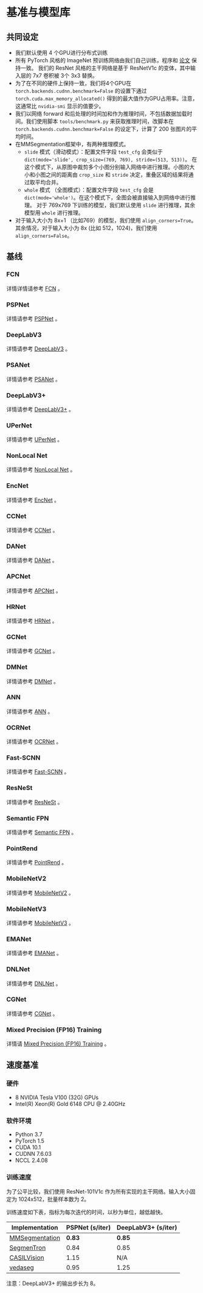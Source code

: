 # 基准与模型库

## 共同设定

* 我们默认使用 4 个GPU进行分布式训练
* 所有 PyTorch 风格的 ImageNet 预训练网络由我们自己训练，程序和 [论文](https://arxiv.org/pdf/1812.01187.pdf) 保持一致。
  我们的 ResNet 风格的主干网络是基于 ResNetV1c 的变体，其中输入层的 7x7 卷积被 3个 3x3 替换。
* 为了在不同的硬件上保持一致，我们将4个GPU在 `torch.backends.cudnn.benchmark=False` 的设置下通过`torch.cuda.max_memory_allocated()` 得到的最大值作为GPU占用率。注意，这通常比 `nvidia-smi` 显示的值要少。
* 我们以网络 forward 和后处理的时间加和作为推理时间，不包括数据加载时间。我们使用脚本 `tools/benchmark.py` 来获取推理时间，改脚本在 `torch.backends.cudnn.benchmark=False` 的设定下，计算了 200 张图片的平均时间。
* 在MMSegmentation框架中，有两种推理模式。
  * `slide` 模式（滑动模式）：配置文件字段 `test_cfg` 会类似于 `dict(mode='slide', crop_size=(769, 769), stride=(513, 513))`。
    在这个模式下，从原图中裁剪多个小图分别输入网络中进行推理。小图的大小和小图之间的距离由 `crop_size` 和 `stride` 决定，重叠区域的结果将通过取平均合并。
  * `whole` 模式 （全图模式）：配置文件字段 `test_cfg` 会是 `dict(mode='whole')`。在这个模式下，全图会被直接输入到网络中进行推理。
    对于 769x769 下训练的模型，我们默认使用 `slide` 进行推理，其余模型用 `whole` 进行推理。
* 对于输入大小为 8x+1 （比如769）的模型，我们使用 `align_corners=True`。其余情况，对于输入大小为 8x (比如 512，1024)，我们使用 `align_corners=False`。

## 基线

### FCN

详情详情请参考 [FCN](https://github.com/open-mmlab/mmsegmentation/blob/master/configs/fcn) 。

### PSPNet

详情请参考 [PSPNet](https://github.com/open-mmlab/mmsegmentation/blob/master/configs/pspnet) 。

### DeepLabV3

详情请参考 [DeepLabV3](https://github.com/open-mmlab/mmsegmentation/blob/master/configs/deeplabv3) 。

### PSANet

详情请参考 [PSANet](https://github.com/open-mmlab/mmsegmentation/blob/master/configs/psanet) 。

### DeepLabV3+

详情请参考 [DeepLabV3+](https://github.com/open-mmlab/mmsegmentation/blob/master/configs/deeplabv3plus) 。

### UPerNet

详情请参考 [UPerNet](https://github.com/open-mmlab/mmsegmentation/blob/master/configs/upernet) 。

### NonLocal Net

详情请参考 [NonLocal Net](https://github.com/open-mmlab/mmsegmentation/blob/master/configs/nlnet) 。

### EncNet

详情请参考 [EncNet](https://github.com/open-mmlab/mmsegmentation/blob/master/configs/encnet) 。

### CCNet

详情请参考 [CCNet](https://github.com/open-mmlab/mmsegmentation/blob/master/configs/ccnet) 。

### DANet

详情请参考 [DANet](https://github.com/open-mmlab/mmsegmentation/blob/master/configs/danet) 。

### APCNet

详情请参考 [APCNet](https://github.com/open-mmlab/mmsegmentation/blob/master/configs/apcnet) 。

### HRNet

详情请参考 [HRNet](https://github.com/open-mmlab/mmsegmentation/blob/master/configs/hrnet) 。

### GCNet

详情请参考 [GCNet](https://github.com/open-mmlab/mmsegmentation/blob/master/configs/gcnet) 。

### DMNet

详情请参考 [DMNet](https://github.com/open-mmlab/mmsegmentation/blob/master/configs/dmnet) 。

### ANN

详情请参考 [ANN](https://github.com/open-mmlab/mmsegmentation/blob/master/configs/ann) 。

### OCRNet

详情请参考 [OCRNet](https://github.com/open-mmlab/mmsegmentation/blob/master/configs/ocrnet) 。

### Fast-SCNN

详情请参考 [Fast-SCNN](https://github.com/open-mmlab/mmsegmentation/blob/master/configs/fastscnn) 。

### ResNeSt

详情请参考 [ResNeSt](https://github.com/open-mmlab/mmsegmentation/blob/master/configs/resnest) 。

### Semantic FPN

详情请参考 [Semantic FPN](https://github.com/open-mmlab/mmsegmentation/blob/master/configs/semfpn) 。

### PointRend

详情请参考 [PointRend](https://github.com/open-mmlab/mmsegmentation/blob/master/configs/point_rend) 。

### MobileNetV2

详情请参考 [MobileNetV2](https://github.com/open-mmlab/mmsegmentation/blob/master/configs/mobilenet_v2) 。

### MobileNetV3

详情请参考 [MobileNetV3](https://github.com/open-mmlab/mmsegmentation/blob/master/configs/mobilenet_v3) 。

### EMANet

详情请参考 [EMANet](https://github.com/open-mmlab/mmsegmentation/blob/master/configs/emanet) 。

### DNLNet

详情请参考 [DNLNet](https://github.com/open-mmlab/mmsegmentation/blob/master/configs/dnlnet) 。

### CGNet

详情请参考 [CGNet](https://github.com/open-mmlab/mmsegmentation/blob/master/configs/cgnet) 。

### Mixed Precision (FP16) Training

详情请 [Mixed Precision (FP16) Training](https://github.com/open-mmlab/mmsegmentation/blob/master/configs/fp16/README.md) 。

## 速度基准

### 硬件

* 8 NVIDIA Tesla V100 (32G) GPUs
* Intel(R) Xeon(R) Gold 6148 CPU @ 2.40GHz

### 软件环境

* Python 3.7
* PyTorch 1.5
* CUDA 10.1
* CUDNN 7.6.03
* NCCL 2.4.08

### 训练速度

为了公平比较，我们使用 ResNet-101V1c 作为所有实现的主干网络。输入大小固定为 1024x512，批量样本数为 2。

训练速度如下表，指标为每次迭代的时间，以秒为单位，越低越快。

| Implementation | PSPNet (s/iter) | DeepLabV3+ (s/iter) |
|----------------|-----------------|---------------------|
| [MMSegmentation](https://github.com/open-mmlab/mmsegmentation)              | **0.83**       | **0.85**   |
| [SegmenTron](https://github.com/LikeLy-Journey/SegmenTron)                  | 0.84           | 0.85       |
| [CASILVision](https://github.com/CSAILVision/semantic-segmentation-pytorch) | 1.15           | N/A          |
| [vedaseg](https://github.com/Media-Smart/vedaseg)                           | 0.95           | 1.25       |

注意：DeepLabV3+ 的输出步长为 8。
